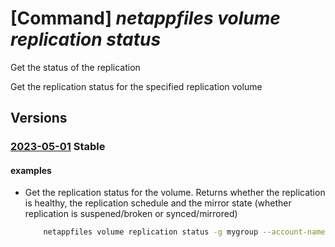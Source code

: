# [Command] _netappfiles volume replication status_

Get the status of the replication

Get the replication status for the specified replication volume

## Versions

### [2023-05-01](/Resources/mgmt-plane/L3N1YnNjcmlwdGlvbnMve30vcmVzb3VyY2Vncm91cHMve30vcHJvdmlkZXJzL21pY3Jvc29mdC5uZXRhcHAvbmV0YXBwYWNjb3VudHMve30vY2FwYWNpdHlwb29scy97fS92b2x1bWVzL3t9L3JlcGxpY2F0aW9uc3RhdHVz/2023-05-01.xml) **Stable**

<!-- mgmt-plane /subscriptions/{}/resourcegroups/{}/providers/microsoft.netapp/netappaccounts/{}/capacitypools/{}/volumes/{}/replicationstatus 2023-05-01 -->

#### examples

- Get the replication status for the volume. Returns whether the replication is healthy, the replication schedule and the mirror state (whether replication is suspened/broken or synced/mirrored)
    ```bash
        netappfiles volume replication status -g mygroup --account-name myaccname --pool-name mypoolname --name mydestinationvolname
    ```
